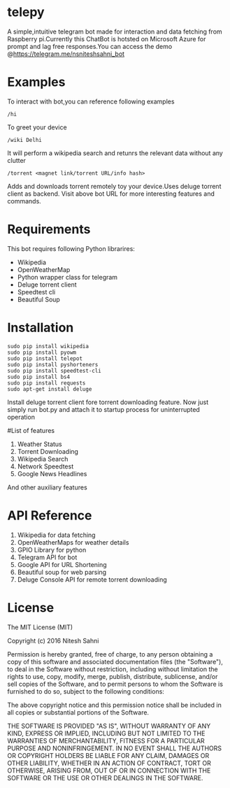 # telepy
A simple,intuitive telegram bot made for interaction and data fetching from Raspberry pi.Currently this ChatBot is hotsted on Microsoft Azure for prompt and lag free responses.You can access the demo @https://telegram.me/nsniteshsahni_bot 

# Examples
To interact with bot,you can reference following examples

```
/hi
```
To greet your device


```
/wiki Delhi
```
It will perform a wikipedia search and retunrs the relevant data without any clutter

```
/torrent <magnet link/torrent URL/info hash>
```
Adds and downloads torrent remotely toy your device.Uses deluge torrent client as backend.
Visit above bot URL for more interesting features and commands.
# Requirements  
This bot requires following Python librarires:
- Wikipedia
- OpenWeatherMap
- Python wrapper class for telegram
- Deluge torrent client
- Speedtest cli
- Beautiful Soup

# Installation
```
sudo pip install wikipedia
sudo pip install pyowm
sudo pip install telepot
sudo pip install pyshorteners
sudo pip install speedtest-cli
sudo pip install bs4
sudo pip install requests
sudo apt-get install deluge
```
Install deluge torrent client fore torrent downloading feature.
Now just simply run bot.py and attach it to startup process for uninterrupted operation

#List of features
1. Weather Status
2. Torrent Downloading
3. Wikipedia Search
4. Network  Speedtest
5. Google News Headlines

And other auxiliary features

# API Reference
1. Wikipedia for data fetching
2. OpenWeatherMaps for weather details
3. GPIO Library for python
4. Telegram API for bot
5. Google API for URL Shortening
6. Beautiful soup for web parsing
7. Deluge Console API for remote torrent downloading

# License
The MIT License (MIT)

Copyright (c) 2016 Nitesh Sahni

Permission is hereby granted, free of charge, to any person obtaining a copy
of this software and associated documentation files (the "Software"), to deal
in the Software without restriction, including without limitation the rights
to use, copy, modify, merge, publish, distribute, sublicense, and/or sell
copies of the Software, and to permit persons to whom the Software is
furnished to do so, subject to the following conditions:

The above copyright notice and this permission notice shall be included in all
copies or substantial portions of the Software.

THE SOFTWARE IS PROVIDED "AS IS", WITHOUT WARRANTY OF ANY KIND, EXPRESS OR
IMPLIED, INCLUDING BUT NOT LIMITED TO THE WARRANTIES OF MERCHANTABILITY,
FITNESS FOR A PARTICULAR PURPOSE AND NONINFRINGEMENT. IN NO EVENT SHALL THE
AUTHORS OR COPYRIGHT HOLDERS BE LIABLE FOR ANY CLAIM, DAMAGES OR OTHER
LIABILITY, WHETHER IN AN ACTION OF CONTRACT, TORT OR OTHERWISE, ARISING FROM,
OUT OF OR IN CONNECTION WITH THE SOFTWARE OR THE USE OR OTHER DEALINGS IN THE
SOFTWARE.
